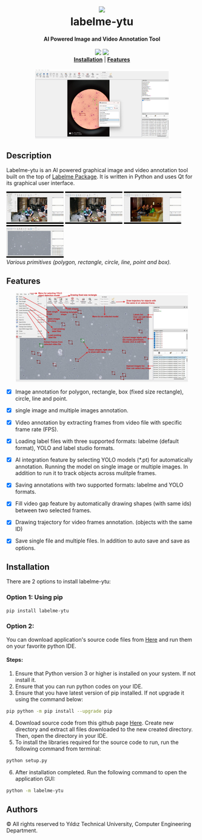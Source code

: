 <h1 align="center">
  <img src="labelme-ytu/icons/icon.png"><br/>labelme-ytu
</h1>

<h4 align="center">
  AI Powered Image and Video Annotation Tool
</h4>

<div align="center">
    <a href="https://pypi.org/project/labelme-ytu"><img src="https://img.shields.io/pypi/v/labelme-ytu.svg"></a>
    <a href="https://pypi.org/project/labelme"><img src="https://img.shields.io/pypi/pyversions/labelme.svg"></a>
</div>

<div align="center">
  <a href="#installation"><b>Installation</b></a>
  | <a href="#features"><b>Features</b></a>
</div>

<br/>

<div align="center">
  <img src="examples/app-UI.png" width="70%">
</div>

## Description

Labelme-ytu is an AI powered graphical image and video annotation tool built on the top of <a href="https://github.com/wkentaro/labelme">Labelme Package</a>. It is written in Python and uses Qt for its graphical user interface.

<img src="examples/polygon_shape.gif" width="30%" /> <img src="examples/rectangle_shape.gif" width="30%" />  <img src="examples/circle_point_shape.gif" width="30%" /> <img src="examples/box_shape.gif" width="30%" />
<br/>
<i>Various primitives (polygon, rectangle, circle, line, point and box).</i>


## Features

<div align="center">
  <img src="examples/features.png" width="90%">
</div>

- [x] Image annotation for polygon, rectangle, box (fixed size rectangle), circle, line and point.
- [x] single image and multiple images annotation.
- [x] Video annotation by extracting frames from video file with specific frame rate (FPS).
- [x] Loading label files with three supported formats: labelme (default format), YOLO and label studio formats.
- [x] AI integration feature by selecting YOLO models (*.pt) for automatically annotation. Running the model on single image or multiple images. In addition to run it to track objects across mulitple frames.
- [x] Saving annotations with two supported formats: labelme and YOLO formats.
- [x] Fill video gap feature by automatically drawing shapes (with same ids) between two selected frames.
- [x] Drawing trajectory for video frames annotation. (objects with the same ID)
- [x] Save single file and multiple files. In addition to auto save and save as options.


## Installation

There are 2 options to install labelme-ytu:

### Option 1: Using pip

```bash
pip install labelme-ytu
```

### Option 2:
You can download application's source code files from <a href="https://github.com/Esam-HM/labelme-ytu">Here</a> and run them on your favorite python IDE.
#### Steps:
1) Ensure that Python version 3 or higher is installed on your system. If not install it.
2) Ensure that you can run python codes on your IDE.
3) Ensure that you have latest version of pip installed. If not upgrade it using the command below:
```bash
pip python -m pip install --upgrade pip
```
4) Download source code from this github page <a href="https://github.com/Esam-HM/labelme-ytu">Here</a>. Create new directory and extract all files downloaded to the new created directory. Then, open the directory in your IDE.
5) To install the libraries required for the source code to run, run the following command from terminal:
```bash
python setup.py
```
6) After installation completed. Run the following command to open the application GUI:
```bash
python -m labelme-ytu
```

## Authors

© All rights reserved to Yıldız Technical University, Computer Engineering Department.
